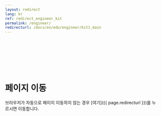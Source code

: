 ```yaml
---
layout: redirect
lang: kr
ref: redirect_engineer_kit
permalink: /engineer/
redirecturl: /docs/en/edu/engineer/kit1_main
---
```


<br><br><br><br><br><br>
# 페이지 이동
브라우저가 자동으로 페이지 이동하지 않는 경우 [여기]({{ page.redirecturl }})를 누르시면 이동합니다.

